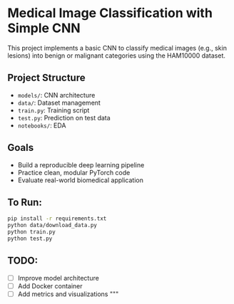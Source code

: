 # Medical Image Classification with Simple CNN

This project implements a basic CNN to classify medical images (e.g., skin lesions) into benign or malignant categories using the HAM10000 dataset.

## Project Structure
- `models/`: CNN architecture
- `data/`: Dataset management
- `train.py`: Training script
- `test.py`: Prediction on test data
- `notebooks/`: EDA 
## Goals
- Build a reproducible deep learning pipeline
- Practice clean, modular PyTorch code
- Evaluate real-world biomedical application

## To Run:
```bash
pip install -r requirements.txt
python data/download_data.py
python train.py
python test.py
```

## TODO:
- [ ] Improve model architecture
- [ ] Add Docker container
- [ ] Add metrics and visualizations
"""
